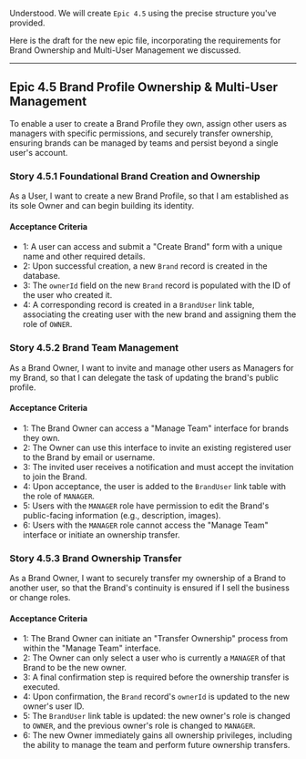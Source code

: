 Understood. We will create `Epic 4.5` using the precise structure you've provided.

Here is the draft for the new epic file, incorporating the requirements for Brand Ownership and Multi-User Management we discussed.

***

## Epic 4.5 Brand Profile Ownership & Multi-User Management

To enable a user to create a Brand Profile they own, assign other users as managers with specific permissions, and securely transfer ownership, ensuring brands can be managed by teams and persist beyond a single user's account.

### Story 4.5.1 Foundational Brand Creation and Ownership

As a User,
I want to create a new Brand Profile,
so that I am established as its sole Owner and can begin building its identity.

#### Acceptance Criteria

- 1: A user can access and submit a "Create Brand" form with a unique name and other required details.
- 2: Upon successful creation, a new `Brand` record is created in the database.
- 3: The `ownerId` field on the new `Brand` record is populated with the ID of the user who created it.
- 4: A corresponding record is created in a `BrandUser` link table, associating the creating user with the new brand and assigning them the role of `OWNER`.

### Story 4.5.2 Brand Team Management

As a Brand Owner,
I want to invite and manage other users as Managers for my Brand,
so that I can delegate the task of updating the brand's public profile.

#### Acceptance Criteria

- 1: The Brand Owner can access a "Manage Team" interface for brands they own.
- 2: The Owner can use this interface to invite an existing registered user to the Brand by email or username.
- 3: The invited user receives a notification and must accept the invitation to join the Brand.
- 4: Upon acceptance, the user is added to the `BrandUser` link table with the role of `MANAGER`.
- 5: Users with the `MANAGER` role have permission to edit the Brand's public-facing information (e.g., description, images).
- 6: Users with the `MANAGER` role cannot access the "Manage Team" interface or initiate an ownership transfer.

### Story 4.5.3 Brand Ownership Transfer

As a Brand Owner,
I want to securely transfer my ownership of a Brand to another user,
so that the Brand's continuity is ensured if I sell the business or change roles.

#### Acceptance Criteria

- 1: The Brand Owner can initiate an "Transfer Ownership" process from within the "Manage Team" interface.
- 2: The Owner can only select a user who is currently a `MANAGER` of that Brand to be the new owner.
- 3: A final confirmation step is required before the ownership transfer is executed.
- 4: Upon confirmation, the `Brand` record's `ownerId` is updated to the new owner's user ID.
- 5: The `BrandUser` link table is updated: the new owner's role is changed to `OWNER`, and the previous owner's role is changed to `MANAGER`.
- 6: The new Owner immediately gains all ownership privileges, including the ability to manage the team and perform future ownership transfers.